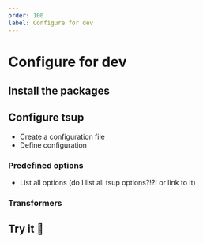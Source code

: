 ```yaml
---
order: 100
label: Configure for dev
---
```


# Configure for dev

## Install the packages

## Configure tsup

- Create a configuration file
- Define configuration

### Predefined options

- List all options (do I list all tsup options?!?! or link to it)

### Transformers

## Try it :rocket:
